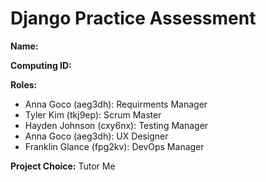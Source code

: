 # Django Practice Assessment

__Name:__

__Computing ID:__

**Roles:**
- Anna Goco (aeg3dh): Requirments Manager
- Tyler Kim (tkj9ep): Scrum Master 
- Hayden Johnson (cxy6nx): Testing Manager
- Anna Goco (aeg3dh): UX Designer
- Franklin Glance (fpg2kv): DevOps Manager


**Project Choice:** Tutor Me
